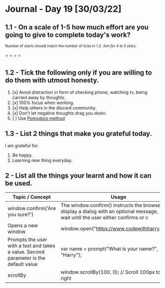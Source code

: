 # Journal - Day 19 [30/03/22]

<!-- ctrl + k v - to preview the .md file  -->

## 1.1 - On a scale of 1-5 how much effort are you going to give to complete today's work?

<small>Number of starts should match the number of ticks in <a>1.2.</a> _Aim for 4 to 5 stars._</small>

<!-- if the :star: emoji doesn't appear in the preview then add the extension Markdown Emoji by Matt Bierner -->

:star: :star: :star: :star:

## 1.2 - Tick the following only if you are willing to do them with utmost honesty.

<!-- [x] to tick -->

1. [x] Avoid distraction in form of checking phone, watching tv, being carried away by thoughts.
2. [x] 100% focus when working.
3. [x] Help others in the discord community.
4. [x] Don't let negative thoughts drag you down.
5. [ ] Use [Pomodoro method](https://pomodoro-tracker.com/)

## 1.3 - List 2 things that make you grateful today.

I am grateful for:

1. Be happy.
2. Learning new thing everyday.

## 2 - List all the things your learnt and how it can be used.

<!-- [Example]: git add - can be used to add affected files in the staging area before commit. -->

| Topic / Concept                                                                       | Usage                                                                                                                                    |
| ------------------------------------------------------------------------------------- | ---------------------------------------------------------------------------------------------------------------------------------------- |
| window.confirm('Are you sure?')                                                       | The window.confirm() instructs the browser to display a dialog with an optional message, and to wait until the user either confirms or c |
| Opens a new window                                                                    | window.open("https://www.codewithharry.com");                                                                                            |
| Prompts the user with a text and takes a value. Second parameter is the default value | var name = prompt("What is your name?", "Harry");                                                                                        |
| scrollBy                                                                              | window.scrollBy(100, 0); // Scroll 100px to the right                                                                                    |
